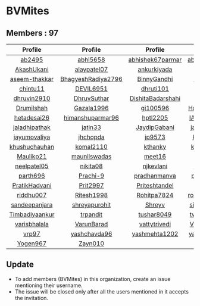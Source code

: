 # BVMites


## Members : 97


|                       Profile                       |                           Profile                           |                          Profile                          |                         Profile                         |                           Profile                           |
| :-------------------------------------------------: | :---------------------------------------------------------: | :-------------------------------------------------------: | :-----------------------------------------------------: | :---------------------------------------------------------: |
|         [ab2495](https://github.com/ab2495)         |           [abhi5658](https://github.com/abhi5658)           |  [abhishek67parmar](https://github.com/abhishek67parmar)  |  [abhishekpanjabi](https://github.com/abhishekpanjabi)  | [abhishekshingadiya](https://github.com/abhishekshingadiya) |
|     [AkashUkani](https://github.com/AkashUkani)     |        [alaypatel07](https://github.com/alaypatel07)        |       [ankurkiyada](https://github.com/ankurkiyada)       |       [Arvindiyer](https://github.com/Arvindiyer)       |        [aryashah278](https://github.com/aryashah278)        |
|  [aseem-thakkar](https://github.com/aseem-thakkar)  | [BhagyeshRadiya2796](https://github.com/BhagyeshRadiya2796) |       [BinnyGandhi](https://github.com/BinnyGandhi)       |      [buzz2vatsal](https://github.com/buzz2vatsal)      |     [ChintanAcharya](https://github.com/ChintanAcharya)     |
|       [chintu11](https://github.com/chintu11)       |          [DEVIL6951](https://github.com/DEVIL6951)          |         [dhruti101](https://github.com/dhruti101)         |         [dhruv814](https://github.com/dhruv814)         |      [dhruvgaloriya](https://github.com/dhruvgaloriya)      |
|    [dhruvin2910](https://github.com/dhruvin2910)    |        [DhruvSuthar](https://github.com/DhruvSuthar)        | [DishitaBadarshahi](https://github.com/DishitaBadarshahi) |          [div3125](https://github.com/div3125)          |         [dixita0607](https://github.com/dixita0607)         |
|     [Drumilshah](https://github.com/Drumilshah)     |         [Gazala1996](https://github.com/Gazala1996)         |          [gj100596](https://github.com/gj100596)          | [Harshitprajapati](https://github.com/Harshitprajapati) |         [harshshah3](https://github.com/harshshah3)         |
|    [hetadesai26](https://github.com/hetadesai26)    |   [himanshuparmar96](https://github.com/himanshuparmar96)   |          [hptl2205](https://github.com/hptl2205)          |      [IAMSANAT000](https://github.com/IAMSANAT000)      |         [infiniator](https://github.com/infiniator)         |
|  [jaladhipathak](https://github.com/jaladhipathak)  |            [jatin33](https://github.com/jatin33)            |      [JaydipGabani](https://github.com/JaydipGabani)      |    [jayminpatel12](https://github.com/jayminpatel12)    |      [jaynilpatel97](https://github.com/jaynilpatel97)      |
|   [jayumovaliya](https://github.com/jayumovaliya)   |           [jhchopda](https://github.com/jhchopda)           |            [jp9573](https://github.com/jp9573)            |      [KeshaniVyas](https://github.com/KeshaniVyas)      |      [KevalAhalpara](https://github.com/KevalAhalpara)      |
|  [khushuchauhan](https://github.com/khushuchauhan)  |          [komal2110](https://github.com/komal2110)          |           [kthanky](https://github.com/kthanky)           |    [kunal2sahitya](https://github.com/kunal2sahitya)    |         [mansigohil](https://github.com/mansigohil)         |
|      [Maulikp21](https://github.com/Maulikp21)      |       [maunilswadas](https://github.com/maunilswadas)       |            [meet16](https://github.com/meet16)            |         [Megharth](https://github.com/Megharth)         |       [MitulPanchal](https://github.com/MitulPanchal)       |
|    [neelpatel05](https://github.com/neelpatel05)    |           [nikita08](https://github.com/nikita08)           |         [njkevlani](https://github.com/njkevlani)         |        [Pancham97](https://github.com/Pancham97)        |          [Parth0509](https://github.com/Parth0509)          |
|       [parth696](https://github.com/parth696)       |           [Prachi-9](https://github.com/Prachi-9)           |      [pradhanmanva](https://github.com/pradhanmanva)      |      [pranshu0210](https://github.com/pranshu0210)      |     [prarthanaraval](https://github.com/prarthanaraval)     |
|  [PratikHadvani](https://github.com/PratikHadvani)  |           [Prit2997](https://github.com/Prit2997)           |     [Priteshtandel](https://github.com/Priteshtandel)     |         [Priya322](https://github.com/Priya322)         |        [ranahiren27](https://github.com/ranahiren27)        |
|      [riddhu007](https://github.com/riddhu007)      |         [Ritesh1998](https://github.com/Ritesh1998)         |       [Rohitpa7824](https://github.com/Rohitpa7824)       |  [romilsiddhapura](https://github.com/romilsiddhapura)  |        [sagarpandav](https://github.com/sagarpandav)        |
|  [sandeepanjara](https://github.com/sandeepanjara)  |      [shreyapurohit](https://github.com/shreyapurohit)      |            [Shreyv](https://github.com/Shreyv)            |    [siddharth1024](https://github.com/siddharth1024)    |        [Tejas123456](https://github.com/Tejas123456)        |
| [Timbadiyaankur](https://github.com/Timbadiyaankur) |           [trpandit](https://github.com/trpandit)           |        [tushar8049](https://github.com/tushar8049)        |   [twinkleharsora](https://github.com/twinkleharsora)   |              [urjas](https://github.com/urjas)              |
|   [varisbhalala](https://github.com/varisbhalala)   |         [VarunBarad](https://github.com/VarunBarad)         |      [vattytrivedi](https://github.com/vattytrivedi)      |    [VishalUzumaki](https://github.com/VishalUzumaki)    |            [vjay971](https://github.com/vjay971)            |
|          [vrp97](https://github.com/vrp97)          |       [yashchavda96](https://github.com/yashchavda96)       |     [yashmehta1202](https://github.com/yashmehta1202)     |   [yashsartanpara](https://github.com/yashsartanpara)   |             [yogen9](https://github.com/yogen9)             |
|       [Yogen967](https://github.com/Yogen967)       |            [Zayn010](https://github.com/Zayn010)            |                                                           |                                                         |                                                             |


## Update
- To add members (BVMites) in this organization, create an issue mentioning their username.
- The issue will be closed only after all the users mentioned in it accepts the invitation.
